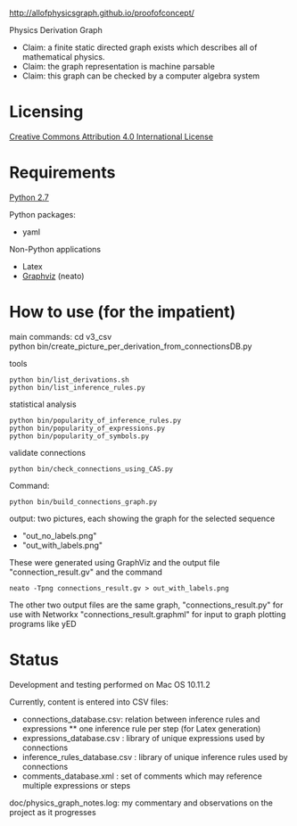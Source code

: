 
http://allofphysicsgraph.github.io/proofofconcept/


Physics Derivation Graph

* Claim: a finite static directed graph exists which describes all of mathematical physics. 
* Claim: the graph representation is machine parsable
* Claim: this graph can be checked by a computer algebra system

# Licensing
[Creative Commons Attribution 4.0 International License](http://creativecommons.org/licenses/by/4.0/)



# Requirements

[Python 2.7](http://www.python.org/getit/)

Python packages: 
* yaml

Non-Python applications
* Latex
* [Graphviz](http://www.graphviz.org/) (neato)

# How to use (for the impatient)

main commands:
    cd v3_csv  
    python bin/create_picture_per_derivation_from_connectionsDB.py

tools

    python bin/list_derivations.sh
    python bin/list_inference_rules.py

statistical analysis

    python bin/popularity_of_inference_rules.py
    python bin/popularity_of_expressions.py
    python bin/popularity_of_symbols.py

validate connections

    python bin/check_connections_using_CAS.py



Command:

    python bin/build_connections_graph.py

output: two pictures, each showing the graph for the selected sequence
* "out_no_labels.png"
* "out_with_labels.png"

These were generated using GraphViz and the output file
"connection_result.gv"
and the command 

    neato -Tpng connections_result.gv > out_with_labels.png

The other two output files are the same graph,
"connections_result.py"
for use with Networkx
"connections_result.graphml"
for input to graph plotting programs like yED


# Status

Development and testing performed on Mac OS 10.11.2

Currently, content is entered into CSV files:
* connections_database.csv: relation between inference rules and expressions
** one inference rule per step (for Latex generation)
* expressions_database.csv  : library of unique expressions used by connections
* inference_rules_database.csv  : library of unique inference rules used by connections
* comments_database.xml   : set of comments which may reference multiple expressions or steps



doc/physics_graph_notes.log: my commentary and observations on the project as it progresses

